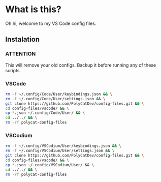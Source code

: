 # What is this?

Oh hi, welcome to my VS Code config files.

## Instalation

### ATTENTION
This will remove your old configs. Backup it before running any of these scripts.

### VSCode

```bash
rm -f ~/.config/Code/User/keybindings.json && \
rm -f ~/.config/Code/User/settings.json && \
git clone https://github.com/PolyCatDev/config-files.git && \
cd config-files/vscode/ && \
cp *.json ~/.config/Code/User/ && \
cd ../../ && \
rm -rf polycat-config-files
```

### VSCodium

```bash
rm -f ~/.config/VSCodium/User/keybindings.json && \
rm -f ~/.config/VSCodium/User/settings.json && \
git clone https://github.com/PolyCatDev/config-files.git && \
cd config-files/vscode/ && \
cp *.json ~/.config/VSCodium/User/ && \
cd ../../ && \
rm -rf polycat-config-files
```
